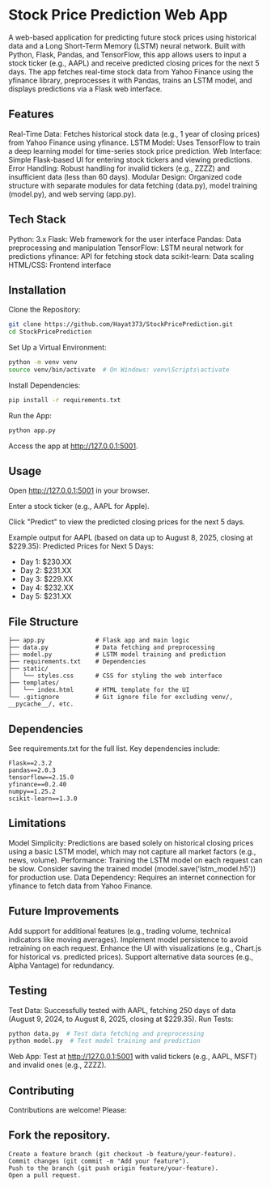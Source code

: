 # Stock Price Prediction Web App
A web-based application for predicting future stock prices using historical data and a Long Short-Term Memory (LSTM) neural network. Built with Python, Flask, Pandas, and TensorFlow, this app allows users to input a stock ticker (e.g., AAPL) and receive predicted closing prices for the next 5 days. The app fetches real-time stock data from Yahoo Finance using the yfinance library, preprocesses it with Pandas, trains an LSTM model, and displays predictions via a Flask web interface.

## Features

Real-Time Data: Fetches historical stock data (e.g., 1 year of closing prices) from Yahoo Finance using yfinance.
LSTM Model: Uses TensorFlow to train a deep learning model for time-series stock price prediction.
Web Interface: Simple Flask-based UI for entering stock tickers and viewing predictions.
Error Handling: Robust handling for invalid tickers (e.g., ZZZZ) and insufficient data (less than 60 days).
Modular Design: Organized code structure with separate modules for data fetching (data.py), model training (model.py), and web serving (app.py).

## Tech Stack

Python: 3.x
Flask: Web framework for the user interface
Pandas: Data preprocessing and manipulation
TensorFlow: LSTM neural network for predictions
yfinance: API for fetching stock data
scikit-learn: Data scaling
HTML/CSS: Frontend interface



## Installation

Clone the Repository:
```bash 
git clone https://github.com/Hayat373/StockPricePrediction.git
cd StockPricePrediction
```


Set Up a Virtual Environment:
```bash
python -m venv venv
source venv/bin/activate  # On Windows: venv\Scripts\activate
```


Install Dependencies:
```bash
pip install -r requirements.txt
```


Run the App:
```bash
python app.py
```


Access the app at http://127.0.0.1:5001.



## Usage

Open http://127.0.0.1:5001 in your browser.

Enter a stock ticker (e.g., AAPL for Apple).

Click "Predict" to view the predicted closing prices for the next 5 days.

Example output for AAPL (based on data up to August 8, 2025, closing at $229.35):
Predicted Prices for Next 5 Days:
- Day 1: $230.XX
- Day 2: $231.XX
- Day 3: $229.XX
- Day 4: $232.XX
- Day 5: $231.XX






## File Structure

``` StockPricePrediction/
├── app.py              # Flask app and main logic
├── data.py             # Data fetching and preprocessing
├── model.py            # LSTM model training and prediction
├── requirements.txt    # Dependencies
├── static/
│   └── styles.css      # CSS for styling the web interface
├── templates/
│   └── index.html      # HTML template for the UI
└── .gitignore          # Git ignore file for excluding venv/, __pycache__/, etc.
```

## Dependencies
See requirements.txt for the full list. Key dependencies include:

```
Flask==2.3.2
pandas==2.0.3
tensorflow==2.15.0
yfinance==0.2.40
numpy==1.25.2
scikit-learn==1.3.0
```

## Limitations

Model Simplicity: Predictions are based solely on historical closing prices using a basic LSTM model, which may not capture all market factors (e.g., news, volume).
Performance: Training the LSTM model on each request can be slow. Consider saving the trained model (model.save('lstm_model.h5')) for production use.
Data Dependency: Requires an internet connection for yfinance to fetch data from Yahoo Finance.

## Future Improvements

Add support for additional features (e.g., trading volume, technical indicators like moving averages).
Implement model persistence to avoid retraining on each request.
Enhance the UI with visualizations (e.g., Chart.js for historical vs. predicted prices).
Support alternative data sources (e.g., Alpha Vantage) for redundancy.

## Testing

Test Data: Successfully tested with AAPL, fetching 250 days of data (August 9, 2024, to August 8, 2025, closing at $229.35).
Run Tests:
```bash
python data.py  # Test data fetching and preprocessing
python model.py  # Test model training and prediction
```


Web App: Test at http://127.0.0.1:5001 with valid tickers (e.g., AAPL, MSFT) and invalid ones (e.g., ZZZZ).

## Contributing
Contributions are welcome! Please:

 ## Fork the repository.
 ```
Create a feature branch (git checkout -b feature/your-feature).
Commit changes (git commit -m "Add your feature").
Push to the branch (git push origin feature/your-feature).
Open a pull request.
```


